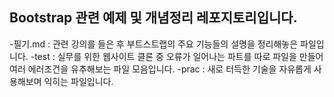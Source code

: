 ## Bootstrap 관련 예제 및 개념정리 레포지토리입니다.

-필기.md : 관련 강의를 들은 후 부트스트랩의 주요 기능들의 설명을 정리해놓은 파일입니다.
-test : 실무를 위한 웹사이트 클론 중 오류가 일어나는 파트를 따로 파일을 만들어 여러 에러조건을 유추해보는 파일 모음입니다.
-prac : 새로 터득한 기술을 자유롭게 사용해보며 익히는 파일입니다.
